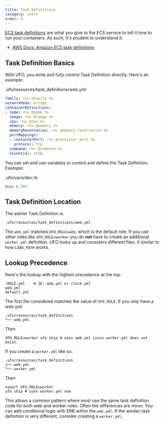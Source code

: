 ```yaml
---
title: Task Definitions
category: intro
order: 4
---
```


[ECS task definitions](https://docs.aws.amazon.com/AmazonECS/latest/developerguide/task_definitions.html) are what you give to the ECS service to tell it how to run your containers. As such, it's prudent to understand it.

* [AWS Docs: Amazon ECS task definitions](https://docs.aws.amazon.com/AmazonECS/latest/developerguide/task_definition_parameters.html)

## Task Definition Basics

With UFO, you write and fully control Task Definition directly. Here's an example:

.ufo/resources/task_definitions/web.yml

```yaml
family: <%= @family %>
networkMode: bridge
containerDefinitions:
- name: <%= @name %>
  image: <%= @image %>
  cpu: <%= @cpu %>
  memory: <%= @memory %>
  memoryReservation: <%= @memory_reservation %>
  portMappings:
  - containerPort: <%= @container_port %>
    protocol: tcp
  command: <%= @command %>
  essential: true
```

You can set and use variables to control and define the Task Definition. Example:

.ufo/vars/dev.rb

```ruby
@cpu = 384
```

## Task Definition Location

The starter Task Definition is

    .ufo/resources/task_definitions/web.yml

The `web.yml` matches `UFO_ROLE=web`, which is the default role.  If you use other roles like `UFO_ROLE=worker` you do **not** have to create an additional `worker.yml` definition.  UFO looks up and considers different files. It similar to how `LOAD_PATH` works.

## Lookup Precedence

Here's the lookup with the highest precedence at the top:

    :ROLE.yml    # IE: web.yml or clock.yml
    web.yml
    default.yml

The first file considered matches the value of `UFO_ROLE`.  If you only have a web.yml

    .ufo/resources/task_definitions
    └── web.yml

Then

    UFO_ROLE=worker ufo ship # uses web.yml since worker.yml does not exist.

If you create a `worker.yml` like so:

    .ufo/resources/task_definitions
    ├── web.yml
    └── worker.yml

Then

    export UFO_ROLE=worker
    ufo ship # uses worker.yml now

This allows a common pattern where most use the same task definition code for both web and worker roles. Often the differences are minor. You can add conditional logic with ERB within the `web.yml`. If the worker task definition is very different, consider creating a `worker.yml`.